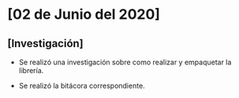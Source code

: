# [02 de Junio del 2020]

## [Investigación]

+ Se realizó una investigación sobre como realizar y empaquetar la librería.

+ Se realizó la bitácora correspondiente.
